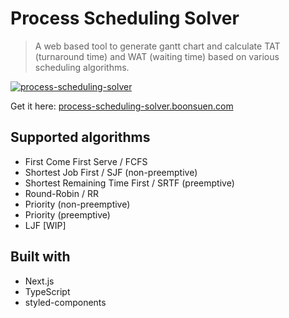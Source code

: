# Process Scheduling Solver

> A web based tool to generate gantt chart and calculate TAT (turnaround time) and WAT (waiting time) based on various scheduling algorithms.

[![process-scheduling-solver](https://user-images.githubusercontent.com/19908657/120210473-6874ca00-c262-11eb-96a2-5c4742fea816.png)](https://boonsuen.com/process-scheduling-solver)

Get it here: [process-scheduling-solver.boonsuen.com](https://process-scheduling-solver.boonsuen.com)

## Supported algorithms

- First Come First Serve / FCFS
- Shortest Job First / SJF (non-preemptive)
- Shortest Remaining Time First / SRTF (preemptive)
- Round-Robin / RR
- Priority (non-preemptive)
- Priority (preemptive)
- LJF [WIP]

## Built with

- Next.js
- TypeScript
- styled-components
